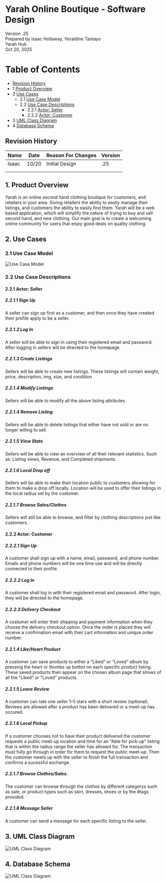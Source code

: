 # Yarah Online Boutique - Software Design 

Version .25  
Prepared by Isaac Hollaway, Yeraldine Tamayo\
Yarah Hub\
Oct 20, 2025

Table of Contents
=================
* [Revision History](#revision-history)
* 1 [Product Overview](#1-product-overview)
* 2 [Use Cases](#2-use-cases)
  * 2.1 [Use Case Model](#21-use-case-model)
  * 2.2 [Use Case Descriptions](#22-use-case-descriptions)
    * 2.2.1 [Actor: Seller](#221-actor-Seller)
    * 2.2.2 [Actor: Customer](#222-actor-Customer) 
* 3 [UML Class Diagram](#3-uml-class-diagram)
* 4 [Database Schema](#4-database-schema)

## Revision History
| Name | Date    | Reason For Changes  | Version   |
| ---- | ------- | ------------------- | --------- |
|Isaac |10/20    | Initial Design      |    .25    |
|      |         |                     |           |
|      |         |                     |           |

## 1. Product Overview
 Yarah is an online second hand clothing boutique for customers, and retailers in your area. Giving retailers the ability to easily manage their listings, and customers the ability to easily find them. Yarah will be a web based application, which will simplify the nature of trying to buy and sell second hand, and new clothing. Our main goal is to create a welcoming online community for users that enjoy good deals on quality clothing.

## 2. Use Cases
### 2.1 Use Case Model
![Use Case Model](https://github.com/yera888/IY-Team7/blob/a09dd5cc24649df55c6719c2018ff56cb3e141fc/doc/object-Oriented-Design/use-case-model.png)

### 2.2 Use Case Descriptions

#### 2.2.1 Actor: Seller
##### 2.2.1.1 Sign Up
A seller can sign up first as a customer, and then once they have created their profile apply to be a seller.
##### 2.2.1.2 Log In
A seller will be able to sign in using their registered email and password. After logging in sellers will be directed to the homepage.
##### 2.2.1.3 Create Listings
Sellers will be able to create new listings. These listings will contain weight, price, description, img, size, and condition
##### 2.2.1.4 Modify Listings
Sellers will be able to modify all the above listing attributes.
##### 2.2.1.4 Remove Listing
Sellers will be able to delete listings that either have not sold or are no longer willing to sell.
##### 2.2.1.5 View Stats
Sellers will be able to view an overview of all their relevant statistics. Such as: Listing views, Revenue, and Completed shipments.
##### 2.2.1.6 Local Drop off
Sellers will be able to make their location public to customers allowing for them to make a drop off locally. Location will be used to offer their listings in the local radius set by the customer.
##### 2.2.1.7 Browse Sales/Clothes
Sellers will still be able to browse, and filter by clothing descriptions just like customers.

#### 2.2.2 Actor: Customer
##### 2.2.2.1 Sign Up
A customer shall sign up with a name, email, password, and phone number. Emails and phone numbers will be one time use and will be directly connected to their profile.

##### 2.2.2.2 Log In
A customer shall log in with their registered email and password. After login, they will be directed to the homepage.

##### 2.2.2.3 Delivery Checkout
A costumer will enter their shipping and payment information when they choose the delivery checkout option. Once the order is placed they will receive a confirmation email with their cart information and unique order number.

##### 2.2.1.4 Like/Heart Product
A customer can save products to either a “Liked” or “Loved” album by pressing the heart or thumbs up button on each specific product listing. These saved products then appear on the chosen album page that shows of all the "Liked" or "Loved" products.

##### 2.2.1.5 Leave Review
A customer can rate one seller 1–5 stars with a short review (optional). Reviews are allowed after a product has been delivered or a meet-up has occured.

##### 2.2.1.6 Local Pickup
If a customer chooses not to have their product delivered the customer requests a public meet-up location and time for an "Able for pick-up" listing that is within the radius range the seller has allowed for. The transaction must fully go through in order for them to request the public meet-up. Then the customer meets up with the seller to finish the full transaction and confirms a sucessful exchange.

##### 2.2.1.7 Browse Clothes/Sales. 
The customer can browse through the clothes by different categorys such as sale, or product types such as skirt, dresses, shoes or by the #tags provided.

##### 2.2.1.8 Message Seller
A customer can send a message for each specific listing to the seller.

## 3. UML Class Diagram
![UML Class Diagram](https://github.com/csc340-uncg/f25-team0/blob/main/doc/Object-Oriented-Design/class-diagram.png)
## 4. Database Schema
![UML Class Diagram](https://github.com/csc340-uncg/f25-team0/blob/main/doc/Object-Oriented-Design/schema.png)
